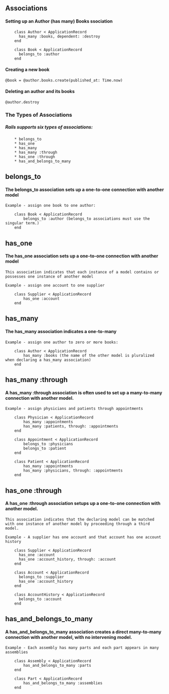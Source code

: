 ## Associations

#### Setting up an Author (has many) Books ssociation

        class Author < ApplicationRecord
          has_many :books, dependent: :destroy
        end

        class Book < ApplicationRecord
          belongs_to :author
        end

#### Creating a new book
    @book = @author.books.create(published_at: Time.now)

#### Deleting an author and its books
    @author.destroy

### The Types of Associations
##### Rails supports six types of associations:
        * belongs_to
        * has_one
        * has_many
        * has_many :through
        * has_one :through
        * has_and_belongs_to_many     


## belongs_to

#### The belongs_to association sets up a one-to-one connection with another model

    Example - assign one book to one author:

        class Book < ApplicationRecord
            belongs_to :author (belongs_to associations must use the singular term.)
        end

## has_one

#### The has_one association sets up a one-to-one connection with another model

    This association indicates that each instance of a model contains or possesses one instance of another model

    Example - assign one account to one supplier

        class Supplier < ApplicationRecord
            has_one :account
        end

## has_many

#### The has_many association indicates a one-to-many

    Example - assign one author to zero or more books:

        class Author < ApplicationRecord
            has_many :books (the name of the other model is pluralized when declaring a has_many association)
        end

## has_many :through

#### A has_many :through association is often used to set up a many-to-many connection with another model.

    Example - assign physicians and patients through appointments

        class Physician < ApplicationRecord
            has_many :appointments
            has_many :patients, through: :appointments
        end

        class Appointment < ApplicationRecord
            belongs_to :physicians
            belongs_to :patient
        end

        class Patient < ApplicationRecord
            has_many :appointments
            has_many :physicians, through: :appointments
        end

## has_one :through

#### A has_one :through association setups up a one-to-one connection with another model.

    This association indicates that the declaring model can be matched with one instance of another model by proceeding through a third model.

    Example - A supplier has one account and that account has one account history

        class Supplier < ApplicationRecord
          has_one :account
          has_one :account_history, through: :account
        end

        class Account < ApplicationRecord
          belongs_to :supplier
          has_one :account_history
        end

        class AccountHistory < ApplicationRecord
          belongs_to :account
        end

## has_and_belongs_to_many

#### A has_and_belongs_to_many association creates a direct many-to-many connection with another model, with no intervening model.

    Example - Each assembly has many parts and each part appears in many assemblies

        class Assembly < ApplicationRecord
            has_and_belongs_to_many :parts
        end

        class Part < ApplicationRecord
            has_and_belongs_to_many :assemblies 
        end
